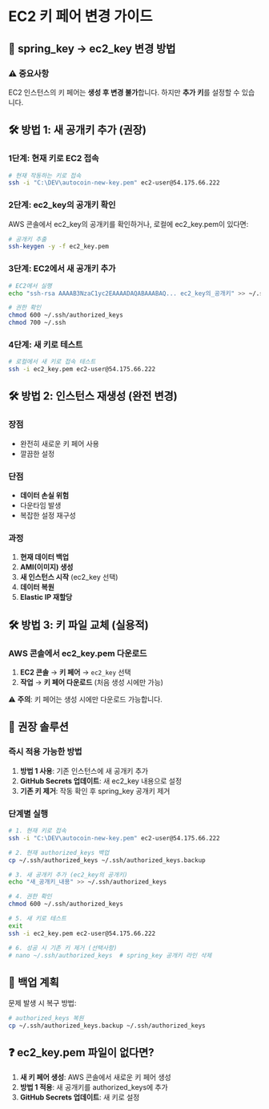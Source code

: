 # EC2 키 페어 변경 가이드

## 🔄 spring_key → ec2_key 변경 방법

### ⚠️ 중요사항
EC2 인스턴스의 키 페어는 **생성 후 변경 불가**합니다.
하지만 **추가 키**를 설정할 수 있습니다.

## 🛠️ 방법 1: 새 공개키 추가 (권장)

### 1단계: 현재 키로 EC2 접속
```bash
# 현재 작동하는 키로 접속
ssh -i "C:\DEV\autocoin-new-key.pem" ec2-user@54.175.66.222
```

### 2단계: ec2_key의 공개키 확인
AWS 콘솔에서 ec2_key의 공개키를 확인하거나, 로컬에 ec2_key.pem이 있다면:
```bash
# 공개키 추출
ssh-keygen -y -f ec2_key.pem
```

### 3단계: EC2에서 새 공개키 추가
```bash
# EC2에서 실행
echo "ssh-rsa AAAAB3NzaC1yc2EAAAADAQABAAABAQ... ec2_key의_공개키" >> ~/.ssh/authorized_keys

# 권한 확인
chmod 600 ~/.ssh/authorized_keys
chmod 700 ~/.ssh
```

### 4단계: 새 키로 테스트
```bash
# 로컬에서 새 키로 접속 테스트
ssh -i ec2_key.pem ec2-user@54.175.66.222
```

## 🛠️ 방법 2: 인스턴스 재생성 (완전 변경)

### 장점
- 완전히 새로운 키 페어 사용
- 깔끔한 설정

### 단점
- **데이터 손실 위험**
- 다운타임 발생
- 복잡한 설정 재구성

### 과정
1. **현재 데이터 백업**
2. **AMI(이미지) 생성**
3. **새 인스턴스 시작** (ec2_key 선택)
4. **데이터 복원**
5. **Elastic IP 재할당**

## 🛠️ 방법 3: 키 파일 교체 (실용적)

### AWS 콘솔에서 ec2_key.pem 다운로드
1. **EC2 콘솔** → **키 페어** → `ec2_key` 선택
2. **작업** → **키 페어 다운로드** (처음 생성 시에만 가능)

⚠️ **주의**: 키 페어는 생성 시에만 다운로드 가능합니다.

## 🎯 권장 솔루션

### 즉시 적용 가능한 방법

1. **방법 1 사용**: 기존 인스턴스에 새 공개키 추가
2. **GitHub Secrets 업데이트**: 새 ec2_key 내용으로 설정
3. **기존 키 제거**: 작동 확인 후 spring_key 공개키 제거

### 단계별 실행
```bash
# 1. 현재 키로 접속
ssh -i "C:\DEV\autocoin-new-key.pem" ec2-user@54.175.66.222

# 2. 현재 authorized_keys 백업
cp ~/.ssh/authorized_keys ~/.ssh/authorized_keys.backup

# 3. 새 공개키 추가 (ec2_key의 공개키)
echo "새_공개키_내용" >> ~/.ssh/authorized_keys

# 4. 권한 확인
chmod 600 ~/.ssh/authorized_keys

# 5. 새 키로 테스트
exit
ssh -i ec2_key.pem ec2-user@54.175.66.222

# 6. 성공 시 기존 키 제거 (선택사항)
# nano ~/.ssh/authorized_keys  # spring_key 공개키 라인 삭제
```

## 🚨 백업 계획

문제 발생 시 복구 방법:
```bash
# authorized_keys 복원
cp ~/.ssh/authorized_keys.backup ~/.ssh/authorized_keys
```

## ❓ ec2_key.pem 파일이 없다면?

1. **새 키 페어 생성**: AWS 콘솔에서 새로운 키 페어 생성
2. **방법 1 적용**: 새 공개키를 authorized_keys에 추가
3. **GitHub Secrets 업데이트**: 새 키로 설정

